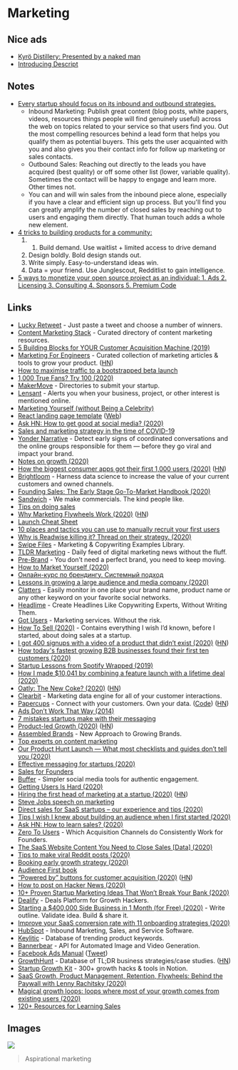 # Marketing

## Nice ads

- [Kyrö Distillery: Presented by a naked man](https://www.youtube.com/watch?v=6Q35akNanEs)
- [Introducing Descript](https://www.youtube.com/watch?v=Bl9wqNe5J8U)

## Notes

- [Every startup should focus on its inbound and outbound strategies.](https://news.ycombinator.com/item?id=24233859)
  - Inbound Marketing: Publish great content (blog posts, white papers, videos, resources things people will find genuinely useful) across the web on topics related to your service so that users find you. Out the most compelling resources behind a lead form that helps you qualify them as potential buyers. This gets the user acquainted with you and also gives you their contact info for follow up marketing or sales contacts.
  - Outbound Sales: Reaching out directly to the leads you have acquired (best quality) or off some other list (lower, variable quality). Sometimes the contact will be happy to engage and learn more. Other times not.
  - You can and will win sales from the inbound piece alone, especially if you have a clear and efficient sign up process. But you'll find you can greatly amplify the number of closed sales by reaching out to users and engaging them directly. That human touch adds a whole new element.
- [4 tricks to building products for a community:](https://twitter.com/gregisenberg/status/1297551258048442369)
  1. 1. Build demand. Use waitlist + limited access to drive demand
  2. Design boldly. Bold design stands out.
  3. Write simply. Easy-to-understand ideas win.
  4. Data = your friend. Use Junglescout, Redditlist to gain intelligence.
- [5 ways to monetize your open source project as an individual: 1. Ads 2. Licensing 3. Consulting 4. Sponsors 5. Premium Code](https://twitter.com/zenorocha/status/1313140411699920899)

## Links

- [Lucky Retweet](https://luckyretweet.now.sh/) - Just paste a tweet and choose a number of winners.
- [Content Marketing Stack](http://www.contentmarketingstack.co/) - Curated directory of content marketing resources.
- [5 Building Blocks for YOUR Customer Acquisition Machine (2019)](https://alexiskold.net/2019/11/26/5-building-blocks-for-your-customer-acquisition-machine/)
- [Marketing For Engineers](https://github.com/LisaDziuba/Marketing-for-Engineers) - Curated collection of marketing articles & tools to grow your product. ([HN](https://news.ycombinator.com/item?id=23289185))
- [How to maximise traffic to a bootstrapped beta launch](https://sizle.io/how-to-maximise-traffic-to-a-bootstrapped-product-hunt-launch/)
- [1,000 True Fans? Try 100 (2020)](https://a16z.com/2020/02/06/100-true-fans/)
- [MakerMove](https://www.makermove.com/directories) - Directories to submit your startup.
- [Lensant](https://lensant.com/) - Alerts you when your business, project, or other interest is mentioned online.
- [Marketing Yourself (without Being a Celebrity)](https://www.swyx.io/writing/marketing-yourself/)
- [React landing page template](https://github.com/cruip/open-react-template) ([Web](https://cruip.com/))
- [Ask HN: How to get good at social media? (2020)](https://news.ycombinator.com/item?id=22933182)
- [Sales and marketing strategy in the time of COVID-19](https://www.notion.so/Sales-and-marketing-strategy-in-the-time-of-COVID-19-4e4589fd287c438eb863ecf66aff51e2)
- [Yonder Narrative](https://www.yonder-ai.com/product/) - Detect early signs of coordinated conversations and the online groups responsible for them — before they go viral and impact your brand.
- [Notes on growth (2020)](https://twitter.com/ibringtraffic/status/1258817333096673281)
- [How the biggest consumer apps got their first 1,000 users (2020)](https://www.lennyrachitsky.com/p/how-the-biggest-consumer-apps-got) ([HN](https://news.ycombinator.com/item?id=23290154))
- [Brightloom](https://www.brightloom.com/) - Harness data science to increase the value of your current customers and owned channels.
- [Founding Sales: The Early Stage Go-To-Market Handbook (2020)](https://www.holloway.com/b/founding-sales)
- [Sandwich](https://sandwich.co/) - We make commercials. The kind people like.
- [Tips on doing sales](https://news.ycombinator.com/item?id=23285438)
- [Why Marketing Flywheels Work (2020)](https://sparktoro.com/blog/why-marketing-flywheels-work/) ([HN](https://news.ycombinator.com/item?id=23308622))
- [Launch Cheat Sheet](https://github.com/sw-yx/launch-cheatsheet)
- [10 places and tactics you can use to manually recruit your first users](https://twitter.com/Mat_Sherman/status/1265777238315659265)
- [Why is Readwise killing it? Thread on their strategy. (2020)](https://twitter.com/sidharthajha/status/1223974782682697729)
- [Swipe Files](https://www.swipefiles.co/) - Marketing & Copywriting Examples Library.
- [TLDR Marketing](https://tldrmarketing.com/) - Daily feed of digital marketing news without the fluff.
- [Pre-Brand](https://pre-brand.com/) - You don’t need a perfect brand, you need to keep moving.
- [How to Market Yourself (2020)](https://dev.to/swyx/marketing-yourself-without-being-a-celebrity-398d)
- [Онлайн-курс по брендингу. Системный подход](https://school.nimax.ru/brands)
- [Lessons in growing a large audience and media company (2020)](https://twitter.com/adam_keesling/status/1275243132594995201)
- [Clatters](https://clatters.app/) - Easily monitor in one place your brand name, product name or any other keyword on your favorite social networks.
- [Headlime](https://headlime.io/) - Create Headlines Like Copywriting Experts, Without Writing Them.
- [Got Users](https://www.gotusers.com/) - Marketing services. Without the risk.
- [How To Sell (2020)](https://nabeelqu.co/post-selling) - Contains everything I wish I’d known, before I started, about doing sales at a startup.
- [I got 400 signups with a video of a product that didn’t exist (2020)](https://www.lunadio.com/blog/i-got-400-signups-with-a-video-of-a-product-that-didnt-exist) ([HN](https://news.ycombinator.com/item?id=23764098))
- [How today's fastest growing B2B businesses found their first ten customers (2020)](https://www.lennyrachitsky.com/p/how-todays-fastest-growing-b2b-businesses)
- [Startup Lessons from Spotify Wrapped (2019)](https://medium.com/@SarahMcBride/startup-lessons-from-spotify-wrapped-3807cb9336a9)
- [How I made \$10,041 by combining a feature launch with a lifetime deal (2020)](https://www.indiehackers.com/post/how-i-made-10-041-by-combining-a-feature-launch-with-a-lifetime-deal-3e6d094897)
- [Oatly: The New Coke? (2020)](https://divinations.substack.com/p/oatly-the-new-coke#) ([HN](https://news.ycombinator.com/item?id=24090492))
- [Clearbit](https://clearbit.com/) - Marketing data engine for all of your customer interactions.
- [Papercups](https://papercups.io/) - Connect with your customers. Own your data. ([Code](https://github.com/papercups-io/papercups)) ([HN](https://news.ycombinator.com/item?id=24133719))
- [Ads Don’t Work That Way (2014)](https://meltingasphalt.com/ads-dont-work-that-way/)
- [7 mistakes startups make with their messaging](https://twitter.com/Nicolascole77/status/1295742352301015041)
- [Product-led Growth (2020)](https://posthog.com/blog/product-led-growth) ([HN](https://news.ycombinator.com/item?id=24233859))
- [Assembled Brands](https://assembledbrands.com/) - New Approach to Growing Brands.
- [Top experts on content marketing](https://twitter.com/coreyhainesco/status/1297534306387218433)
- [Our Product Hunt Launch — What most checklists and guides don’t tell you (2020)](https://medium.com/@kGoedecke/our-product-hunt-launch-what-most-checklists-and-guides-dont-tell-you-48af24eb1a38)
- [Effective messaging for startups (2020)](https://twitter.com/JayKapoorNYC/status/1297548803466289153)
- [Sales for Founders](https://salesforfounders.com/)
- [Buffer](https://buffer.com/) - Simpler social media tools for authentic engagement.
- [Getting Users Is Hard (2020)](https://news.ycombinator.com/item?id=24386933)
- [Hiring the first head of marketing at a startup (2020)](https://helenmin.com/blog/first-head-of-marketing) ([HN](https://news.ycombinator.com/item?id=24448513))
- [Steve Jobs speech on marketing](https://www.youtube.com/watch?v=YM4If6YHN3s)
- [Direct sales for SaaS startups – our experience and tips (2020)](https://blog.palabra.io/learning-to-listen-direct-sales-tips-for-early-stage-startups)
- [Tips I wish I knew about building an audience when I first started (2020)](https://twitter.com/thisiskp_/status/1306614299218055169)
- [Ask HN: How to learn sales? (2020)](https://news.ycombinator.com/item?id=24601579)
- [Zero To Users](https://zerotousers.com/) - Which Acquisition Channels do Consistently Work for Founders.
- [The SaaS Website Content You Need to Close Sales [Data] (2020)](https://www.mikesonders.com/saas-website-content/)
- [Tips to make viral Reddit posts (2020)](https://twitter.com/1HaKr/status/1311230136679714817)
- [Booking early growth strategy (2020)](https://twitter.com/lennysan/status/1314237569622654976)
- [Audience First book](https://audiencefirst.link/)
- [“Powered by” buttons for customer acquisition (2020)](https://zerotousers.substack.com/p/how-43-founders-got-their-first-users) ([HN](https://news.ycombinator.com/item?id=24745007))
- [How to post on Hacker News (2020)](https://wiredcraft.com/blog/how-to-post-on-hacker-news/)
- [10+ Proven Startup Marketing Ideas That Won’t Break Your Bank (2020)](https://www.classicinformatics.com/blog/proven-startup-marketing-ideas)
- [Dealify](https://www.dealify.com/) - Deals Platform for Growth Hackers.
- [Starting a \$400,000 Side Business in 1 Month (for Free) (2020)](https://www.youtube.com/watch?v=NblHMZbYg-o) - Write outline. Validate idea. Build & share it.
- [Improve your SaaS conversion rate with 11 onboarding strategies (2020)](https://www.swipe.page/p/improve-your-saas-conversion-rate-with-11-onboarding-strategies)
- [HubSpot](https://www.hubspot.com/) - Inbound Marketing, Sales, and Service Software.
- [Keylitic](https://www.keylitic.com/) - Database of trending product keywords.
- [Bannerbear](https://www.bannerbear.com/) - API for Automated Image and Video Generation.
- [Facebook Ads Manual](https://superspicymedia.com/the-facebook-ads-manual) ([Tweet](https://twitter.com/jhooks/status/1321463201070899202))
- [GrowthHunt](https://www.growthunt.com/) - Database of TL;DR business strategies/case studies. ([HN](https://news.ycombinator.com/item?id=24957244))
- [Startup Growth Kit](https://startupgrow.co/) - 300+ growth hacks & tools in Notion.
- [SaaS Growth, Product Management, Retention, Flywheels: Behind the Paywall with Lenny Rachitsky (2020)](https://open.spotify.com/episode/7FDHrKxdnVcWMiCkaGK44q?si=YHnH5D63RVCkHm5MqHZ2Eg)
- [Magical growth loops: loops where most of your growth comes from existing users (2020)](https://twitter.com/lennysan/status/1328739791567872001)
- [120+ Resources for Learning Sales](https://www.loxoapp.com/120_sales_resources)

## Images

![](https://i.imgur.com/ZVPjkzh.png)

> Aspirational marketing
